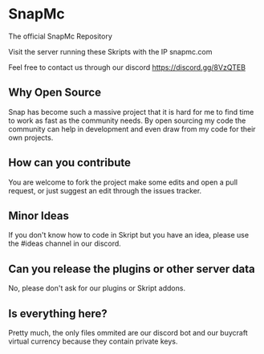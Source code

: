 # SnapMc
The official SnapMc Repository

Visit the server running these Skripts with the IP snapmc.com

Feel free to contact us through our discord https://discord.gg/8VzQTEB

## Why Open Source
Snap has become such a massive project that it is hard for me to find time to work as fast as the community needs. 
By open sourcing my code the community can help in development and even draw from my code for their own projects.


## How can you contribute
You are welcome to fork the project make some edits and open a pull request, or just suggest an edit through the issues tracker.

## Minor Ideas
If you don't know how to code in Skript but you have an idea, please use the #ideas channel in our discord.

## Can you release the plugins or other server data
No, please don't ask for our plugins or Skript addons.

## Is everything here?
Pretty much, the only files ommited are our discord bot and our buycraft virtual currency because they contain private keys.
